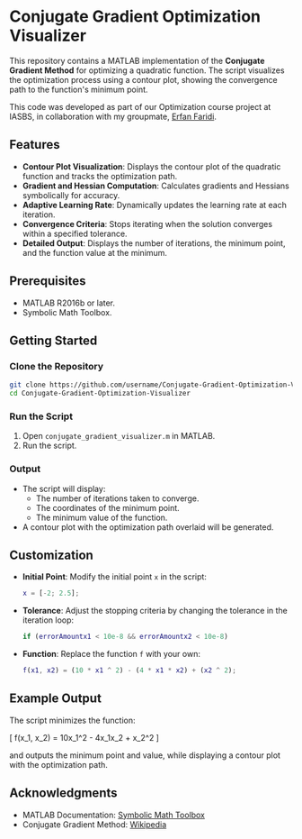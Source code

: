 # Conjugate Gradient Optimization Visualizer

This repository contains a MATLAB implementation of the **Conjugate Gradient Method** for optimizing a quadratic function. The script visualizes the optimization process using a contour plot, showing the convergence path to the function's minimum point.

This code was developed as part of our Optimization course project at IASBS, in collaboration with my groupmate, [Erfan Faridi](https://github.com/erfanfaridii/).

## Features

- **Contour Plot Visualization**: Displays the contour plot of the quadratic function and tracks the optimization path.
- **Gradient and Hessian Computation**: Calculates gradients and Hessians symbolically for accuracy.
- **Adaptive Learning Rate**: Dynamically updates the learning rate at each iteration.
- **Convergence Criteria**: Stops iterating when the solution converges within a specified tolerance.
- **Detailed Output**: Displays the number of iterations, the minimum point, and the function value at the minimum.

## Prerequisites

- MATLAB R2016b or later.
- Symbolic Math Toolbox.

## Getting Started

### Clone the Repository
```bash
git clone https://github.com/username/Conjugate-Gradient-Optimization-Visualizer.git
cd Conjugate-Gradient-Optimization-Visualizer
```

### Run the Script

1. Open `conjugate_gradient_visualizer.m` in MATLAB.
2. Run the script.

### Output

- The script will display:
  - The number of iterations taken to converge.
  - The coordinates of the minimum point.
  - The minimum value of the function.
- A contour plot with the optimization path overlaid will be generated.

## Customization

- **Initial Point**: Modify the initial point `x` in the script:
  ```matlab
  x = [-2; 2.5];
  ```

- **Tolerance**: Adjust the stopping criteria by changing the tolerance in the iteration loop:
  ```matlab
  if (errorAmountx1 < 10e-8 && errorAmountx2 < 10e-8)
  ```

- **Function**: Replace the function `f` with your own:
  ```matlab
  f(x1, x2) = (10 * x1 ^ 2) - (4 * x1 * x2) + (x2 ^ 2);
  ```

## Example Output

The script minimizes the function:

\[ f(x_1, x_2) = 10x_1^2 - 4x_1x_2 + x_2^2 \]

and outputs the minimum point and value, while displaying a contour plot with the optimization path.


## Acknowledgments

- MATLAB Documentation: [Symbolic Math Toolbox](https://www.mathworks.com/products/symbolic.html)
- Conjugate Gradient Method: [Wikipedia](https://en.wikipedia.org/wiki/Conjugate_gradient_method)
